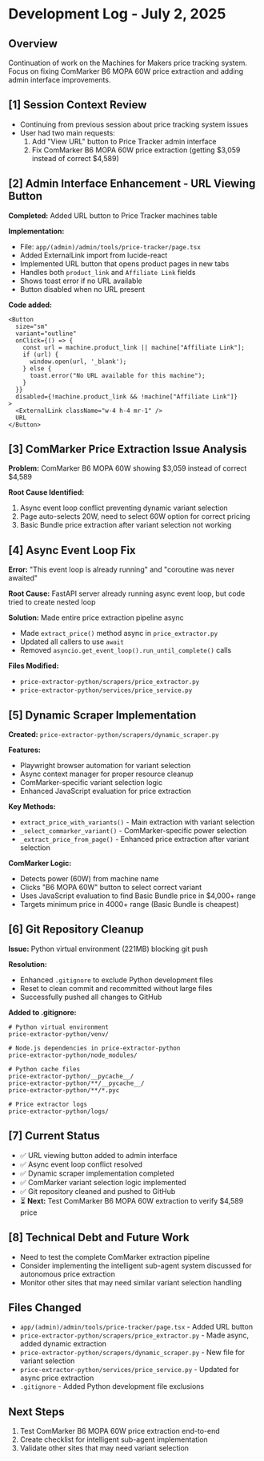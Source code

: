 # Development Log - July 2, 2025

## Overview
Continuation of work on the Machines for Makers price tracking system. Focus on fixing ComMarker B6 MOPA 60W price extraction and adding admin interface improvements.

## [1] Session Context Review
- Continuing from previous session about price tracking system issues
- User had two main requests:
  1. Add "View URL" button to Price Tracker admin interface
  2. Fix ComMarker B6 MOPA 60W price extraction (getting $3,059 instead of correct $4,589)

## [2] Admin Interface Enhancement - URL Viewing Button
**Completed:** Added URL button to Price Tracker machines table

**Implementation:**
- File: `app/(admin)/admin/tools/price-tracker/page.tsx`
- Added ExternalLink import from lucide-react
- Implemented URL button that opens product pages in new tabs
- Handles both `product_link` and `Affiliate Link` fields
- Shows toast error if no URL available
- Button disabled when no URL present

**Code added:**
```tsx
<Button 
  size="sm" 
  variant="outline"
  onClick={() => {
    const url = machine.product_link || machine["Affiliate Link"];
    if (url) {
      window.open(url, '_blank');
    } else {
      toast.error("No URL available for this machine");
    }
  }}
  disabled={!machine.product_link && !machine["Affiliate Link"]}
>
  <ExternalLink className="w-4 h-4 mr-1" /> 
  URL
</Button>
```

## [3] ComMarker Price Extraction Issue Analysis
**Problem:** ComMarker B6 MOPA 60W showing $3,059 instead of correct $4,589

**Root Cause Identified:** 
1. Async event loop conflict preventing dynamic variant selection
2. Page auto-selects 20W, need to select 60W option for correct pricing
3. Basic Bundle price extraction after variant selection not working

## [4] Async Event Loop Fix
**Error:** "This event loop is already running" and "coroutine was never awaited"

**Root Cause:** FastAPI server already running async event loop, but code tried to create nested loop

**Solution:** Made entire price extraction pipeline async
- Made `extract_price()` method async in `price_extractor.py`
- Updated all callers to use `await`
- Removed `asyncio.get_event_loop().run_until_complete()` calls

**Files Modified:**
- `price-extractor-python/scrapers/price_extractor.py`
- `price-extractor-python/services/price_service.py`

## [5] Dynamic Scraper Implementation
**Created:** `price-extractor-python/scrapers/dynamic_scraper.py`

**Features:**
- Playwright browser automation for variant selection
- Async context manager for proper resource cleanup
- ComMarker-specific variant selection logic
- Enhanced JavaScript evaluation for price extraction

**Key Methods:**
- `extract_price_with_variants()` - Main extraction with variant selection
- `_select_commarker_variant()` - ComMarker-specific power selection
- `_extract_price_from_page()` - Enhanced price extraction after variant selection

**ComMarker Logic:**
- Detects power (60W) from machine name
- Clicks "B6 MOPA 60W" button to select correct variant
- Uses JavaScript evaluation to find Basic Bundle price in $4,000+ range
- Targets minimum price in 4000+ range (Basic Bundle is cheapest)

## [6] Git Repository Cleanup
**Issue:** Python virtual environment (221MB) blocking git push

**Resolution:**
- Enhanced `.gitignore` to exclude Python development files
- Reset to clean commit and recommitted without large files
- Successfully pushed all changes to GitHub

**Added to .gitignore:**
```
# Python virtual environment
price-extractor-python/venv/

# Node.js dependencies in price-extractor-python
price-extractor-python/node_modules/

# Python cache files
price-extractor-python/__pycache__/
price-extractor-python/**/__pycache__/
price-extractor-python/**/*.pyc

# Price extractor logs
price-extractor-python/logs/
```

## [7] Current Status
- ✅ URL viewing button added to admin interface
- ✅ Async event loop conflict resolved
- ✅ Dynamic scraper implementation completed
- ✅ ComMarker variant selection logic implemented
- ✅ Git repository cleaned and pushed to GitHub
- ⏳ **Next:** Test ComMarker B6 MOPA 60W extraction to verify $4,589 price

## [8] Technical Debt and Future Work
- Need to test the complete ComMarker extraction pipeline
- Consider implementing the intelligent sub-agent system discussed for autonomous price extraction
- Monitor other sites that may need similar variant selection handling

## Files Changed
- `app/(admin)/admin/tools/price-tracker/page.tsx` - Added URL button
- `price-extractor-python/scrapers/price_extractor.py` - Made async, added dynamic extraction
- `price-extractor-python/scrapers/dynamic_scraper.py` - New file for variant selection
- `price-extractor-python/services/price_service.py` - Updated for async price extraction
- `.gitignore` - Added Python development file exclusions

## Next Steps
1. Test ComMarker B6 MOPA 60W price extraction end-to-end
2. Create checklist for intelligent sub-agent implementation
3. Validate other sites that may need variant selection